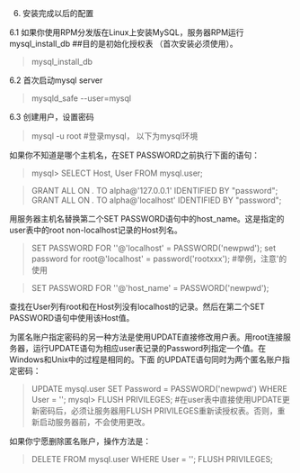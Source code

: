 6. 安装完成以后的配置

6.1 如果你使用RPM分发版在Linux上安装MySQL，服务器RPM运行mysql_install_db ##目的是初始化授权表 （首次安装必须使用）。

> mysql_install_db

6.2 首次启动mysql server

> mysqld_safe --user=mysql

6.3 创建用户，设置密码

> mysql -u root #登录mysql， 以下为mysql环境

如果你不知道是哪个主机名，在SET PASSWORD之前执行下面的语句：

> mysql> SELECT Host, User FROM mysql.user;

> GRANT ALL ON *.* TO alpha@'127.0.0.1' IDENTIFIED BY "password";
> GRANT ALL ON *.* TO alpha@'localhost' IDENTIFIED BY "password";

用服务器主机名替换第二个SET PASSWORD语句中的host_name。这是指定的user表中的root non-localhost记录的Host列名。

> SET PASSWORD FOR ''@'localhost' = PASSWORD('newpwd');
> set password for root@'localhost' = password('rootxxx'); #举例，注意'的使用

> SET PASSWORD FOR ''@'host_name' = PASSWORD('newpwd');

查找在User列有root和在Host列没有localhost的记录。然后在第二个SET PASSWORD语句中使用该Host值。

为匿名账户指定密码的另一种方法是使用UPDATE直接修改用户表。用root连接服务器，运行UPDATE语句为相应user表记录的Password列指定一个值。在Windows和Unix中的过程是相同的。下面
的UPDATE语句同时为两个匿名账户指定密码：

> UPDATE mysql.user SET Password = PASSWORD('newpwd') WHERE User = '';
> mysql> FLUSH PRIVILEGES; #在user表中直接使用UPDATE更新密码后，必须让服务器用FLUSH PRIVILEGES重新读授权表。否则，重新启动服务器前，不会使用更改。

如果你宁愿删除匿名账户，操作方法是：
> DELETE FROM mysql.user WHERE User = '';
> FLUSH PRIVILEGES;
